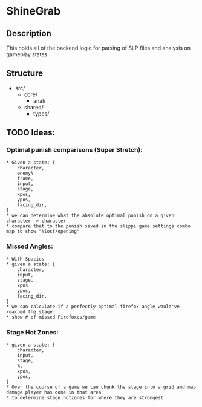 # ShineGrab
## Description 
This holds all of the backend logic for parsing of SLP files and analysis on gameplay states.  

## Structure
 * src/
    * core/
        * anal/
    * shared/
        * types/

## TODO Ideas:
### Optimal punish comparisons (Super Stretch):
    * Given a state: {
        character,
        enemy%
        frame,
        input,
        stage,
        xpos,
        ypos,
        facing_dir,   
    }
    * we can determine what the absolute optimal punish on a given character -> character
    * compare that to the punish saved in the slippi game settings combo map to show "%lost/opening"

### Missed Angles:
    * With Spacies
    * given a state: {
        character,
        input,
        stage,
        xpos
        ypos,
        facing_dir,
    }
    * we can calculate if a perfectly optimal firefox angle would've reached the stage
    * show # of missed Firefoxes/game

### Stage Hot Zones:
    * given a state: {
        character,
        input,
        stage,
        %,
        xpos,
        ypos,
    }
    * Over the course of a game we can chunk the stage into a grid and map damage player has done in that area
    * to determine stage hotzones for where they are strongest

### 